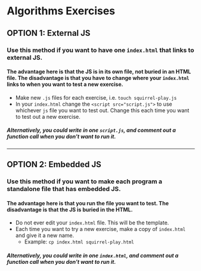 # Algorithms Exercises

## OPTION 1: External JS
### Use this method if you want to have **one** `index.html` that links to external JS.
#### The advantage here is that the JS is in its own file, not buried in an HTML file. The disadvantage is that you have to change where your `index.html` links to when you want to test a new exercise.
* Make new `.js` files for each exercise, i.e. `touch squirrel-play.js`
* In your `index.html` change the `<script src="script.js">` to use whichever `js` file you want to test out. Change this each time you want to test out a new exercise.

##### Alternatively, you could write in **one** `script.js`, and comment out a function call when you don't want to run it.

---

## OPTION 2: Embedded JS
### Use this method if you want to make each program a standalone file that has embedded JS.
#### The advantage here is that you run the file you want to test. The disadvantage is that the JS is buried in the HTML.
* Do not ever edit your `index.html` file. This will be the template.
* Each time you want to try a new exercise, make a copy of `index.html` and give it a new name.
  * Example: `cp index.html squirrel-play.html`

##### Alternatively, you could write in **one** `index.html`, and comment out a function call when you don't want to run it.
